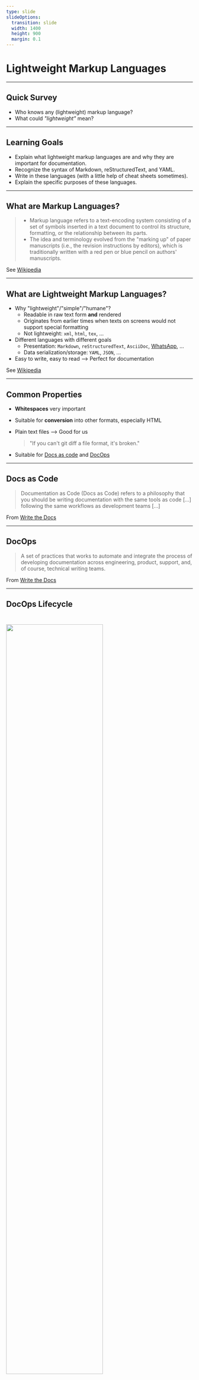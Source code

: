 ```yaml
---
type: slide
slideOptions:
  transition: slide
  width: 1400
  height: 900
  margin: 0.1
---
```


<style>
  .reveal strong {
    font-weight: bold;
    color: orange;
  }
  .reveal p {
    text-align: left;
  }
  .reveal section h1 {
    color: orange;
  }
  .reveal section h2 {
    color: orange;
  }
  .reveal code {
    font-family: 'Source Code Pro';
    color: orange;
  }
  .reveal section img {
    background:none;
    border:none;
    box-shadow:none;
  }
</style>

# Lightweight Markup Languages

---

## Quick Survey

- Who knows any (lightweight) markup language?
- What could *"lightweight"* mean?

---

## Learning Goals

- Explain what lightweight markup languages are and why they are important for documentation.
- Recognize the syntax of Markdown, reStructuredText, and YAML.
- Write in these languages (with a little help of cheat sheets sometimes).
- Explain the specific purposes of these languages.

---

## What are Markup Languages?

> - Markup language refers to a text-encoding system consisting of a set of symbols inserted in a text document to control its structure, formatting, or the relationship between its parts.
> - The idea and terminology evolved from the "marking up" of paper manuscripts (i.e., the revision instructions by editors), which is traditionally written with a red pen or blue pencil on authors' manuscripts.

See [Wikipedia](https://en.wikipedia.org/wiki/Markup_language)

---

## What are Lightweight Markup Languages?

- Why "lightweight"/"simple"/"humane"?
    - Readable in raw text form **and** rendered
    - Originates from earlier times when texts on screens would not support special formatting
    - Not lightweight: `xml`, `html`, `tex`, ...
- Different languages with different goals
    - Presentation: `Markdown`, `reStructuredText`, `AsciiDoc`, [WhatsApp](https://faq.whatsapp.com/general/chats/how-to-format-your-messages/?lang=en), ...
    - Data serialization/storage: `YAML`, `JSON`, ...
- Easy to write, easy to read --> Perfect for documentation

See [Wikipedia](https://en.wikipedia.org/wiki/Lightweight_markup_language)

---

## Common Properties

- **Whitespaces** very important
- Suitable for **conversion** into other formats, especially HTML
- Plain text files --> Good for us

  > "If you can't git diff a file format, it's broken."

- Suitable for [Docs as code](https://www.writethedocs.org/guide/docs-as-code/) and [DocOps](https://www.writethedocs.org/guide/doc-ops/)

---

## Docs as Code

> Documentation as Code (Docs as Code) refers to a philosophy that you should be writing documentation with the same tools as code [...] following the same workflows as development teams [...]

From [Write the Docs](https://www.writethedocs.org/guide/docs-as-code/)

---

## DocOps

> A set of practices that works to automate and integrate the process of developing documentation across engineering, product, support, and, of course, technical writing teams.

From [Write the Docs](https://www.writethedocs.org/guide/doc-ops/)

---

## DocOps Lifecycle

<img src="https://www.writethedocs.org/_images/docops-lifecycle.png" width=72%; style="margin-left:auto; margin-right:auto; padding-top: 25px; padding-bottom: 25px;">

Image source: [Write the Docs](https://www.writethedocs.org/guide/doc-ops/)

---

## Markdown

<img src="https://github.com/dcurtis/markdown-mark/raw/master/png/1664x1024.png" width=25%; style="margin-left:auto; margin-right:auto; padding-top: 25px; padding-bottom: 25px; background: #eeeeee">

Image source: [markdown-mark on GitHub](https://github.com/dcurtis/markdown-mark)

> Markdown is a text-to-HTML conversion tool for web writers. Markdown allows you to write using an easy-to-read, easy-to-write plain text format, then convert it to structurally valid XHTML (or HTML).

From [Markdown website](https://daringfireball.net/projects/markdown/)

---

## Markdown Overview

- Created by John Gruber and Aaron Swartz in 2004
- Very popular (`README.md`, `CONTRIBUTING.md`...)
- Many tools with integrated rendering (GitHub, GitLab, Atom, Visual Studio Code...)
- Common indentation with 2 or 4 spaces
- File extension `md` or `markdown`
- Markdown example in `./examples/markdown-example.md`

---

## Markdown Flavors

- Many different flavors
    - [GitHub](https://github.github.com/gfm/)/[GitLab]((https://docs.gitlab.com/ee/user/markdown.html#differences-between-gitlab-flavored-markdown-and-standard-markdown)) flavored Markdown, [RMarkdown](https://rmarkdown.rstudio.com/), ...
- Effort of standardization: [CommonMark](https://commonmark.org/)

---

## Markdown Basics

- [CommonMark's "Learn Markdown in 60 seconds"](https://commonmark.org/help/)
- [CommonMark's Markdown tutorial](https://commonmark.org/help/tutorial/)
- [Mastering Markdown (GitHub Guide)](https://guides.github.com/features/mastering-markdown/)
- [Markdown cheat sheet with focus on GitHub's flavor](https://github.com/adam-p/markdown-here/wiki/Markdown-Cheatsheet)

---

## reStructuredText

> reStructuredText is an easy-to-read, what-you-see-is-what-you-get plaintext markup syntax and parser system. It is useful for in-line program documentation (such as Python docstrings), for quickly creating simple web pages, and for standalone documents.

From [reStructuredText - Markup Syntax and Parser Component of Docutils](https://docutils.sourceforge.io/rst.html)

---

## reStructuredText Overview

- Part of [Docutils](https://docutils.sourceforge.io/index.html) project
    - Very common in Python ecosystem
- Has a [specification](https://docutils.sourceforge.io/docs/ref/rst/restructuredtext.html), good base format for conversion
- Indentation depends on context (2, 3, 4 spaces)
- Special blocks introduced by `..` or `::`followed by a space
- Common abbreviations `rst`, `reST` or `ReST`
- File extension `rst`
- More tedious, but more powerful than markdown
- ReST example in `./examples/reStructuredText-example.rst`

---

## reStructuredText Basics

- [Sphinx' reStructuredText primer](https://www.sphinx-doc.org/en/master/usage/restructuredtext/basics.html)
- [A reStructuredText primer](https://docutils.sourceforge.io/docs/user/rst/quickstart.html)
- [Quick reStructuredText](https://docutils.sourceforge.io/docs/user/rst/quickref.html)

---

## YAML: YAML Ain't Markup Language™

<img src="https://github.com/yaml/yaml-spec/raw/main/spec/1.2/docbook/logo.png" width=30%; style="margin-left:auto; margin-right:auto; padding-top: 25px; padding-bottom: 25px; background: #eeeeee">

Image source: [https://github.com/yaml/yaml-spec/blob/main/spec/1.2/docbook/logo.png](https://github.com/yaml/yaml-spec/blob/main/spec/1.2/docbook/logo.png)

> YAML is a human-friendly data serialization language for all programming languages.

From [YAML website](https://yaml.org/)

---

## YAML Overview

- Popular for configurations
- Indentation with **two** spaces is important.
    - Tabs **not** allowed for indentation
- Can differentiate between datatypes
- Recommended file extension `yaml` (also `yml`)

---

## YAML Example

```yaml
keyA: value
keyB:
- list
- of
- values
keyC:
  keyD: some value
  keyE: some other value
```

---

## YAML Example from Slides

```yaml
---
type: slide
slideOptions:
  transition: slide
  width: 1400
  height: 900
  margin: 0.1
---
```

- `---` separates directives from content
